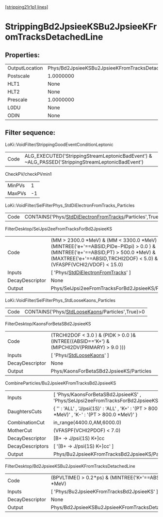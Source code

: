 [[stripping21r1p1 lines]](./stripping21r1p1-index)

# StrippingBd2JpsieeKSBu2JpsieeKFromTracksDetachedLine

## Properties:

|                |                                                            |
|----------------|------------------------------------------------------------|
| OutputLocation | Phys/Bd2JpsieeKSBu2JpsieeKFromTracksDetachedLine/Particles |
| Postscale      | 1.0000000                                                  |
| HLT1           | None                                                       |
| HLT2           | None                                                       |
| Prescale       | 1.0000000                                                  |
| L0DU           | None                                                       |
| ODIN           | None                                                       |

## Filter sequence:

LoKi::VoidFilter/StrippingGoodEventConditionLeptonic

|      |                                                                                                  |
|------|--------------------------------------------------------------------------------------------------|
| Code | ALG_EXECUTED('StrippingStreamLeptonicBadEvent') & ~ALG_PASSED('StrippingStreamLeptonicBadEvent') |

CheckPV/checkPVmin1

|        |     |
|--------|-----|
| MinPVs | 1   |
| MaxPVs | -1  |

LoKi::VoidFilter/SelFilterPhys_StdDiElectronFromTracks_Particles

|      |                                                                                                                         |
|------|-------------------------------------------------------------------------------------------------------------------------|
| Code | CONTAINS('Phys/[StdDiElectronFromTracks](./stripping21r1p1-commonparticles-stddielectronfromtracks)/Particles',True)\>0 |

FilterDesktop/SelJpsi2eeFromTracksForBd2JpsieeKS

|                 |                                                                                                                                                                                                             |
|-----------------|-------------------------------------------------------------------------------------------------------------------------------------------------------------------------------------------------------------|
| Code            | (MM \> 2300.0 \*MeV) & (MM \< 3300.0 \*MeV) & (MINTREE('e+'==ABSID,PIDe-PIDpi) \> 0.0 ) & (MINTREE('e+'==ABSID,PT) \> 500.0 \*MeV) & (MAXTREE('e+'==ABSID,TRCHI2DOF) \< 5.0) & (VFASPF(VCHI2/VDOF) \< 15.0) |
| Inputs          | [ 'Phys/[StdDiElectronFromTracks](./stripping21r1p1-commonparticles-stddielectronfromtracks)' ]                                                                                                           |
| DecayDescriptor | None                                                                                                                                                                                                        |
| Output          | Phys/SelJpsi2eeFromTracksForBd2JpsieeKS/Particles                                                                                                                                                           |

LoKi::VoidFilter/SelFilterPhys_StdLooseKaons_Particles

|      |                                                                                                     |
|------|-----------------------------------------------------------------------------------------------------|
| Code | CONTAINS('Phys/[StdLooseKaons](./stripping21r1p1-commonparticles-stdloosekaons)/Particles',True)\>0 |

FilterDesktop/KaonsForBetaSBd2JpsieeKS

|                 |                                                                                              |
|-----------------|----------------------------------------------------------------------------------------------|
| Code            | (TRCHI2DOF \< 3.0 ) & (PIDK \> 0.0 )& (INTREE((ABSID=='K+') & (MIPCHI2DV(PRIMARY) \> 9.0 ))) |
| Inputs          | [ 'Phys/[StdLooseKaons](./stripping21r1p1-commonparticles-stdloosekaons)' ]                |
| DecayDescriptor | None                                                                                         |
| Output          | Phys/KaonsForBetaSBd2JpsieeKS/Particles                                                      |

CombineParticles/Bu2JpsieeKFromTracksBd2JpsieeKS

|                  |                                                                                                    |
|------------------|----------------------------------------------------------------------------------------------------|
| Inputs           | [ 'Phys/KaonsForBetaSBd2JpsieeKS' , 'Phys/SelJpsi2eeFromTracksForBd2JpsieeKS' ]                  |
| DaughtersCuts    | { '' : 'ALL' , 'J/psi(1S)' : 'ALL' , 'K+' : '(PT \> 800.0 \*MeV)' , 'K-' : '(PT \> 800.0 \*MeV)' } |
| CombinationCut   | in_range(4400.0,AM,6000.0)                                                                         |
| MotherCut        | (VFASPF(VCHI2PDOF) \< 7.0)                                                                         |
| DecayDescriptor  | [B+ -\> J/psi(1S) K+]cc                                                                          |
| DecayDescriptors | [ '[B+ -\> J/psi(1S) K+]cc' ]                                                                  |
| Output           | Phys/Bu2JpsieeKFromTracksBd2JpsieeKS/Particles                                                     |

FilterDesktop/Bd2JpsieeKSBu2JpsieeKFromTracksDetachedLine

|                 |                                                                     |
|-----------------|---------------------------------------------------------------------|
| Code            | (BPVLTIME() \> 0.2\*ps) & (MINTREE('K+'==ABSID, PT) \> 800.0 \*MeV) |
| Inputs          | [ 'Phys/Bu2JpsieeKFromTracksBd2JpsieeKS' ]                        |
| DecayDescriptor | None                                                                |
| Output          | Phys/Bd2JpsieeKSBu2JpsieeKFromTracksDetachedLine/Particles          |
